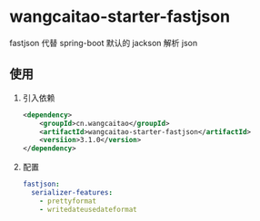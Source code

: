 # wangcaitao-starter-fastjson

fastjson 代替 spring-boot 默认的 jackson 解析 json

## 使用

1. 引入依赖
    ```xml
    <dependency>
        <groupId>cn.wangcaitao</groupId>
        <artifactId>wangcaitao-starter-fastjson</artifactId>
        <versiion>3.1.0</version>
    </dependency>
    ```

1. 配置
    ```yaml
    fastjson:
      serializer-features:
        - prettyformat
        - writedateusedateformat
    ```